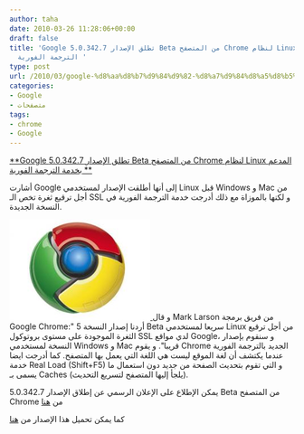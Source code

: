 ```yaml
---
author: taha
date: 2010-03-26 11:28:06+00:00
draft: false
title: 'Google تطلق الإصدار 5.0.342.7 Beta من المتصفح Chrome لنظام Linux المدعم بخدمة
  الترجمة الفورية '
type: post
url: /2010/03/google-%d8%aa%d8%b7%d9%84%d9%82-%d8%a7%d9%84%d8%a5%d8%b5%d8%af%d8%a7%d8%b1-5-0-342-7-beta-%d9%85%d9%86-%d8%a7%d9%84%d9%85%d8%aa%d8%b5%d9%81%d8%ad-chrome-%d8%a7%d9%84%d9%85%d8%af%d8%b9%d9%85-%d8%a8/
categories:
- Google
- متصفحات
tags:
- chrome
- Google
---
```


[**Google تطلق الإصدار 5.0.342.7 Beta من المتصفح Chrome لنظام Linux المدعم بخدمة الترجمة الفورية **](https://www.it-scoop.com/2010/03/google-%D8%AA%D8%B7%D9%84%D9%82-%D8%A7%D9%84%D8%A5%D8%B5%D8%AF%D8%A7%D8%B1-5-0-342-7-beta-%D9%85%D9%86-%D8%A7%D9%84%D9%85%D8%AA%D8%B5%D9%81%D8%AD-chrome-%D8%A7%D9%84%D9%85%D8%AF%D8%B9%D9%85-%D8%A8/)


أشارت Google إلى أنها أطلقت الإصدار لمستخدمي Linux قبل Windows و Mac من أجل ترقيع ثغرة تخص الـ SSL و لكنها بالموزاة مع ذلك أدرجت خدمة الترجمة الفورية في النسخة الجديدة.

[![](Chrome_logo.jpg)
](Chrome_logo.jpg)
و قال Mark Larson من فريق برمجة Google Chrome:" أردنا إصدار النسخة 5 Beta سريعا لمستخدمي Linux من أجل ترقيع الثغرة الموجودة على مستوى بروتوكول SSL لدي مواقع Google، و سنقوم بإصدار النسخة لمستخدمي Windows و Mac قريبا".
و يقوم Chrome  الجديد بالترجمة الفورية عندما يكتشف أن لغة الموقع ليست هي اللغة التي يعمل بها المتصفح.
كما أدرجت ايضا خدمة Real Load (Shift+F5) و التي تقوم بتحديث الصفحة من جديد دون استعمال ما يسمى بـ Caches (يلجأ إليها المتصفح لتسريع التحديث).

يمكن الإطلاع على الإعلان الرسمي عن إطلاق الإصدار 5.0.342.7 Beta من المتصفح Chrome من [هنا](http://googlechromereleases.blogspot.com/2010/03/beta-update-translate-for-linux-ssl-fix.html)

كما يمكن تحميل هذا الإصدار من [هنا](http://www.google.com/chrome?platform=linux)
